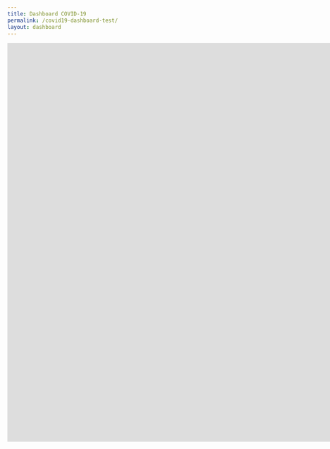 ```yaml
---
title: Dashboard COVID-19
permalink: /covid19-dashboard-test/
layout: dashboard
---
```


<div class="iframe-container">



<iframe src="https://ce4-peru.github.io/dashboard/dashboard_covid_20200514.html" height="905" width="1890" allowfullscreen="" frameborder="0">
Cargando... Esto puede tomar varios minutos
</iframe>

</div>
